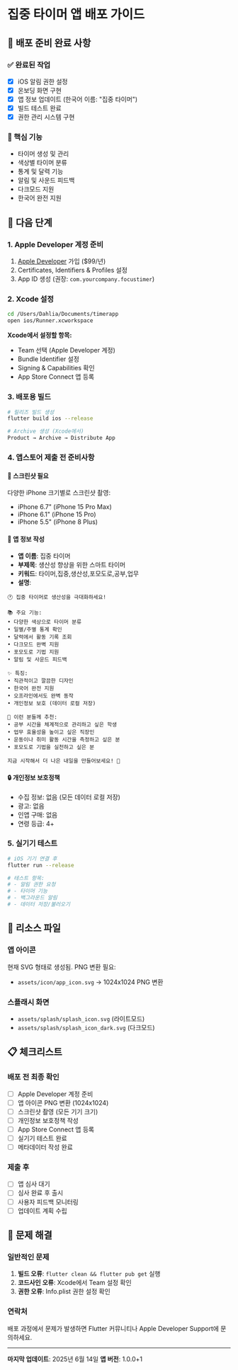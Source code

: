 # 집중 타이머 앱 배포 가이드

## 🚀 배포 준비 완료 사항

### ✅ 완료된 작업
- [x] iOS 알림 권한 설정
- [x] 온보딩 화면 구현
- [x] 앱 정보 업데이트 (한국어 이름: "집중 타이머")
- [x] 빌드 테스트 완료
- [x] 권한 관리 시스템 구현

### 🎯 핵심 기능
- 타이머 생성 및 관리
- 색상별 타이머 분류
- 통계 및 달력 기능
- 알림 및 사운드 피드백
- 다크모드 지원
- 한국어 완전 지원

## 📱 다음 단계

### 1. Apple Developer 계정 준비
1. [Apple Developer](https://developer.apple.com) 가입 ($99/년)
2. Certificates, Identifiers & Profiles 설정
3. App ID 생성 (권장: `com.yourcompany.focustimer`)

### 2. Xcode 설정
```bash
cd /Users/Dahlia/Documents/timerapp
open ios/Runner.xcworkspace
```

**Xcode에서 설정할 항목:**
- Team 선택 (Apple Developer 계정)
- Bundle Identifier 설정
- Signing & Capabilities 확인
- App Store Connect 앱 등록

### 3. 배포용 빌드
```bash
# 릴리즈 빌드 생성
flutter build ios --release

# Archive 생성 (Xcode에서)
Product → Archive → Distribute App
```

### 4. 앱스토어 제출 전 준비사항

#### 📸 스크린샷 필요
다양한 iPhone 크기별로 스크린샷 촬영:
- iPhone 6.7" (iPhone 15 Pro Max)
- iPhone 6.1" (iPhone 15 Pro)
- iPhone 5.5" (iPhone 8 Plus)

#### 📝 앱 정보 작성
- **앱 이름**: 집중 타이머
- **부제목**: 생산성 향상을 위한 스마트 타이머
- **키워드**: 타이머,집중,생산성,포모도로,공부,업무
- **설명**: 
```
🕐 집중 타이머로 생산성을 극대화하세요!

📚 주요 기능:
• 다양한 색상으로 타이머 분류
• 일별/주별 통계 확인
• 달력에서 활동 기록 조회
• 다크모드 완벽 지원
• 포모도로 기법 지원
• 알림 및 사운드 피드백

✨ 특징:
• 직관적이고 깔끔한 디자인
• 한국어 완전 지원
• 오프라인에서도 완벽 동작
• 개인정보 보호 (데이터 로컬 저장)

💪 이런 분들께 추천:
• 공부 시간을 체계적으로 관리하고 싶은 학생
• 업무 효율성을 높이고 싶은 직장인
• 운동이나 취미 활동 시간을 측정하고 싶은 분
• 포모도로 기법을 실천하고 싶은 분

지금 시작해서 더 나은 내일을 만들어보세요! 🚀
```

#### 🔒 개인정보 보호정책
- 수집 정보: 없음 (모든 데이터 로컬 저장)
- 광고: 없음
- 인앱 구매: 없음
- 연령 등급: 4+

### 5. 실기기 테스트
```bash
# iOS 기기 연결 후
flutter run --release

# 테스트 항목:
# - 알림 권한 요청
# - 타이머 기능
# - 백그라운드 알림
# - 데이터 저장/불러오기
```

## 🎨 리소스 파일

### 앱 아이콘
현재 SVG 형태로 생성됨. PNG 변환 필요:
- `assets/icon/app_icon.svg` → 1024x1024 PNG 변환

### 스플래시 화면
- `assets/splash/splash_icon.svg` (라이트모드)
- `assets/splash/splash_icon_dark.svg` (다크모드)

## 📋 체크리스트

### 배포 전 최종 확인
- [ ] Apple Developer 계정 준비
- [ ] 앱 아이콘 PNG 변환 (1024x1024)
- [ ] 스크린샷 촬영 (모든 기기 크기)
- [ ] 개인정보 보호정책 작성
- [ ] App Store Connect 앱 등록
- [ ] 실기기 테스트 완료
- [ ] 메타데이터 작성 완료

### 제출 후
- [ ] 앱 심사 대기
- [ ] 심사 완료 후 출시
- [ ] 사용자 피드백 모니터링
- [ ] 업데이트 계획 수립

## 🔧 문제 해결

### 일반적인 문제
1. **빌드 오류**: `flutter clean && flutter pub get` 실행
2. **코드사인 오류**: Xcode에서 Team 설정 확인
3. **권한 오류**: Info.plist 권한 설정 확인

### 연락처
배포 과정에서 문제가 발생하면 Flutter 커뮤니티나 Apple Developer Support에 문의하세요.

---
**마지막 업데이트**: 2025년 6월 14일
**앱 버전**: 1.0.0+1
